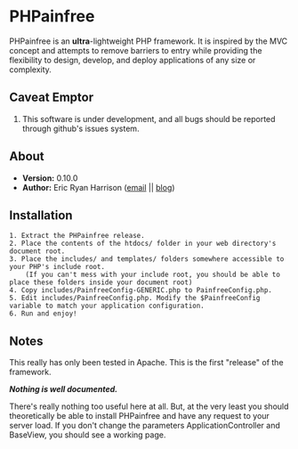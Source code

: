 PHPainfree
==========

PHPainfree is an **ultra**-lightweight PHP framework. It is inspired by the
MVC concept and attempts to remove barriers to entry while providing the
flexibility to design, develop, and deploy applications of any size or
complexity.

Caveat Emptor
-------------

1. This software is under development, and all bugs should be reported through github's issues system.


About
-----

+ **Version:** 0.10.0
+ **Author:** Eric Ryan Harrison ([email](mailto:phpainfree@ericharrison.info) || [blog](http://ericharrison.info))

Installation
------------

	1. Extract the PHPainfree release.
	2. Place the contents of the htdocs/ folder in your web directory's document root.
	3. Place the includes/ and templates/ folders somewhere accessible to your PHP's include root.
		(If you can't mess with your include root, you should be able to place these folders inside your document root)
	4. Copy includes/PainfreeConfig-GENERIC.php to PainfreeConfig.php.
	5. Edit includes/PainfreeConfig.php. Modify the $PainfreeConfig variable to match your application configuration.
	6. Run and enjoy!

Notes
-----

This really has only been tested in Apache. This is the first "release" of the framework.

***Nothing is well documented.***

There's really nothing too useful here at all. But, at the very least you should
theoretically be able to install PHPainfree and have any request to your server
load. If you don't change the parameters ApplicationController and BaseView,
you should see a working page.
